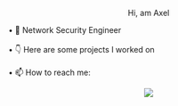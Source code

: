 <p align="center">Hi, am Axel</p>
• 💼 Network Security Engineer<br><br>
• 👇 Here are some projects I worked on<br><br>
• 📫 How to reach me:<br>
<p align="center"><img src="https://img.shields.io/badge/linkedin-%230077B5.svg?style=for-the-badge&logo=linkedin&logoColor=white"></a></p>

<!--
**axeldelas/axeldelas** is a ✨ _special_ ✨ repository because its `README.md` (this file) appears on your GitHub profile.

Here are some ideas to get you started:

- 🔭 I’m currently working on ...
- 🌱 I’m currently learning ...
- 👯 I’m looking to collaborate on ...
- 🤔 I’m looking for help with ...
- 💬 Ask me about ...

-->
